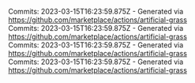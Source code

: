 Commits: 2023-03-15T16:23:59.875Z - Generated via https://github.com/marketplace/actions/artificial-grass
<br>
Commits: 2023-03-15T16:23:59.875Z - Generated via https://github.com/marketplace/actions/artificial-grass
<br>
Commits: 2023-03-15T16:23:59.875Z - Generated via https://github.com/marketplace/actions/artificial-grass
<br>
Commits: 2023-03-15T16:23:59.875Z - Generated via https://github.com/marketplace/actions/artificial-grass
<br>
